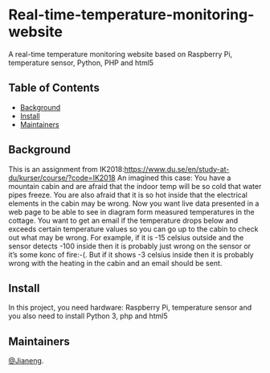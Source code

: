 # Real-time-temperature-monitoring-website
A real-time temperature monitoring website based on Raspberry Pi, temperature sensor, Python, PHP and html5
## Table of Contents

- [Background](#background)
- [Install](#install)
- [Maintainers](#maintainers)

## Background
This is an assignment from IK2018:https://www.du.se/en/study-at-du/kurser/course/?code=IK2018
An imagined this case: You have a mountain cabin and are afraid that the indoor temp will be so cold that water pipes freeze. You are also afraid that it is so hot inside that the electrical elements in the cabin may be wrong. Now you want live data presented in a web page to be able to see in diagram form measured temperatures in the cottage. You want to get an email if the temperature drops below and exceeds certain temperature values so you can go up to the cabin to check out what may be wrong. For example, if it is -15 celsius outside and the sensor detects -100 inside then it is probably just wrong on the sensor or it’s  some konc of fire:-(. But if it shows -3 celsius inside then it is probably wrong with the heating in the cabin and an email should be sent.

## Install
In this project, you need hardware: Raspberry Pi, temperature sensor and you also need to install Python 3, php and html5

## Maintainers
[@Jianeng](https://github.com/tommyLi66).
